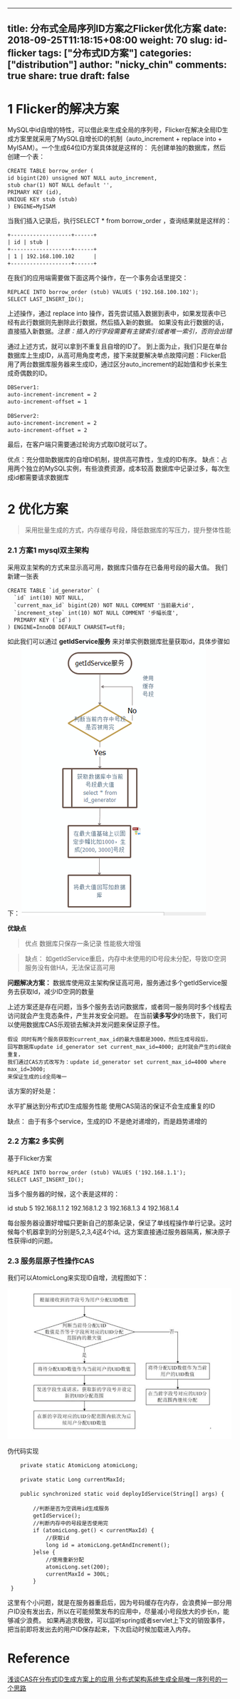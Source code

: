 
---
title: 分布式全局序列ID方案之Flicker优化方案
date: 2018-09-25T11:18:15+08:00
weight: 70
slug: id-flicker
tags: ["分布式ID方案"]
categories: ["distribution"]
author: "nicky_chin"
comments: true
share: true
draft: false
---




# 1 Flicker的解决方案
MySQL中id自增的特性，可以借此来生成全局的序列号，Flicker在解决全局ID生成方案里就采用了MySQL自增长ID的机制（auto_increment + replace into + MyISAM）。一个生成64位ID方案具体就是这样的： 
先创建单独的数据库，然后创建一个表：
```
CREATE TABLE borrow_order (
id bigint(20) unsigned NOT NULL auto_increment,
stub char(1) NOT NULL default '',
PRIMARY KEY (id),
UNIQUE KEY stub (stub)
) ENGINE=MyISAM
```

当我们插入记录后，执行SELECT * from borrow_order ，查询结果就是这样的：
```
+-------------------+------+
| id | stub |
+-------------------+------+
| 1 | 192.168.100.102      |
+-------------------+------+
```
在我们的应用端需要做下面这两个操作，在一个事务会话里提交：

```
REPLACE INTO borrow_order (stub) VALUES ('192.168.100.102');
SELECT LAST_INSERT_ID();
```
上述操作，通过 replace into 操作，首先尝试插入数据到表中，如果发现表中已经有此行数据则先删除此行数据，然后插入新的数据。 如果没有此行数据的话，直接插入新数据。*注意：插入的行字段需要有主键索引或者唯一索引，否则会出错*

通过上述方式，就可以拿到不重复且自增的ID了。 
到上面为止，我们只是在单台数据库上生成ID，从高可用角度考虑，接下来就要解决单点故障问题：Flicker启用了两台数据库服务器来生成ID，通过区分auto_increment的起始值和步长来生成奇偶数的ID。

```
DBServer1:
auto-increment-increment = 2
auto-increment-offset = 1
 
DBServer2:
auto-increment-increment = 2
auto-increment-offset = 2
```
最后，在客户端只需要通过轮询方式取ID就可以了。

优点：充分借助数据库的自增ID机制，提供高可靠性，生成的ID有序。
缺点：占用两个独立的MySQL实例，有些浪费资源，成本较高
数据库中记录过多，每次生成id都需要请求数据库

# 2 优化方案

>采用批量生成的方式，内存缓存号段，降低数据库的写压力，提升整体性能

### 2.1 方案1 mysql双主架构
采用双主架构的方式来显示高可用，数据库只值存在已备用号段的最大值。
我们新建一张表
```
CREATE TABLE `id_generator` (
  `id` int(10) NOT NULL,
  `current_max_id` bigint(20) NOT NULL COMMENT '当前最大id',
  `increment_step` int(10) NOT NULL COMMENT '步幅长度',
  PRIMARY KEY (`id`)
) ENGINE=InnoDB DEFAULT CHARSET=utf8;

```
如此我们可以通过 **getIdService服务** 来对单实例数据库批量获取id，具体步骤如下：
![号段逻辑](https://raw.githubusercontent.com/nicky-chen/pic_store/master/20190509164753.png)

**优缺点**
>优点
数据库只保存一条记录
性能极大增强

>缺点：
如getIdService重启，内存中未使用的ID号段未分配，导致ID空洞
服务没有做HA，无法保证高可用

**问题解决方案：** 数据库使用双主架构保证高可用，服务通过多个getIdService服务去获取Id，减少ID空洞的数量

上述方案还是存在问题，当多个服务去访问数据库，或者同一服务同时多个线程去访问就会产生竞态条件，产生并发安全问题。
在当前**读多写少**的场景下，我们可以使用数据库CAS乐观锁去解决并发问题来保证原子性。
```
假设 同时有两个服务获取到current_max_id的最大值都是3000，然后生成号段后，
回写数据库update id_generator set current_max_id=4000; 此时就会产生的id就会重复，
我们通过CAS方式改写为：update id_generator set current_max_id=4000 where max_id=3000;
来保证生成的id全局唯一

```
该方案的好处是：

水平扩展达到分布式ID生成服务性能
使用CAS简洁的保证不会生成重复的ID

缺点：
由于有多个service，生成的ID 不是绝对递增的，而是趋势递增的

### 2.2 方案2 多实例
基于Flicker方案
```
REPLACE INTO borrow_order (stub) VALUES ('192.168.1.1');
SELECT LAST_INSERT_ID();
```
当多个服务器的时候，这个表是这样的：

id   stub
5    192.168.1.1
2    192.168.1.2
3    192.168.1.3
4    192.168.1.4

每台服务器设置好增幅只更新自己的那条记录，保证了单线程操作单行记录。这时候每个机器拿到的分别是5,2,3,4这4个id。这方案直接通过服务器隔离，解决原子性获得id的问题。


### 2.3 服务层原子性操作CAS
我们可以AtomicLong来实现ID自增，流程图如下：

![后台服务id获取流量](https://raw.githubusercontent.com/nicky-chen/pic_store/master/20190509164823.png)

伪代码实现
```
    private static AtomicLong atomicLong;

    private static Long currentMaxId;

    public synchronized static void deployIdService(String[] args) {

        //判断是否为空调用id生成服务
        getIdService();
        //判断内存中的号段是否使用完
        if (atomicLong.get() < currentMaxId) {
            //获取id
            long id = atomicLong.getAndIncrement();
        }else {
            //使用重新分配
            atomicLong.set(200);
            currentMaxId = 300L;
        }  
 }
```
这里有个小问题，就是在服务器重启后，因为号码缓存在内存，会浪费掉一部分用户ID没有发出去，所以在可能频繁发布的应用中，尽量减小号段放大的步长n，能够减少浪费。
如果再追求极致，可以监听spring或者servlet上下文的销毁事件，把当前即将发出去的用户ID保存起来，下次启动时候加载进入内存。


# Reference
[浅谈CAS在分布式ID生成方案上的应用 ](https://mp.weixin.qq.com/s/QtjpUpl2FF0DKPPHh6HDGg)
[分布式架构系统生成全局唯一序列号的一个思路](https://mp.weixin.qq.com/s?__biz=MjM5MDI3MjA5MQ==&mid=2697266651&idx=2&sn=77a5b0d4cabcbb00fafeb6a409b93cd7&scene=21#wechat_redirect)
